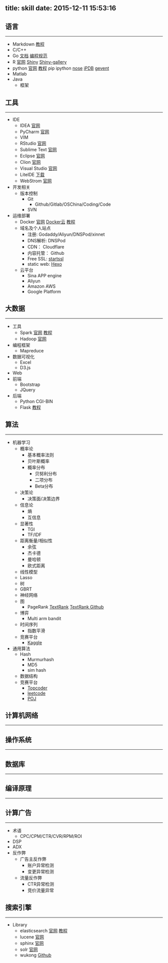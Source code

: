 title: skill
date: 2015-12-11 15:53:16
---

## 语言
---
 * Markdown [教程](http://ibruce.info/2013/11/26/markdown/) 
 * C/C++ 
 * Go [文档](http://godoc.golangtc.com/doc/) [编程规范](http://ilovers.sinaapp.com/doc/golang-specification.html)
 * R [官网](https://www.r-project.org/) [Shiny](http://yanping.me/shiny-tutorial/) [Shiny-gallery](http://shiny.rstudio.com/gallery/)
 * python [官网](www.python.org/) [教程](http://www.pythondoc.com/pythontutorial27/index.html) pip ipython [nose](http://pythontesting.net/framework/nose/nose-introduction/) [iPDB](http://blog.csdn.net/lengyisheng/article/details/18254763) [gevent](www.gevent.org/)
 * Matlab
 * Java
   * 框架 

## 工具
---
 * IDE
   * IDEA [官网](https://www.jetbrains.com)
   * PyCharm [官网](https://www.jetbrains.com)
   * VIM
   * RStudio [官网](www.rstudio.com)
   * Sublime Text [官网](www.sublimetext.com)
   * Eclipse [官网](download.eclipse.org)
   * Clion [官网](https://www.jetbrains.com)
   * Visual Studio [官网](https://www.visualstudio.com/zh-cn/downloads/download-visual-studio-vs.aspx)
   * LiteIDE [下载](http://www.golangtc.com/go/liteide)
   * WebStrom [官网](https://www.jetbrains.com)
 * 开发相关
   * 版本控制
     * Git
       * Github/Gitlab/OSChina/Coding/Code
     * SVN    
 * 运维部署
   * Docker [官网](http://www.docker.com/)  [Docker云](https://dashboard.daocloud.io/) [教程](https://www.gitbook.com/book/yeasy/docker_practice/details)
   * 域名及个人站点
     * 注册: Godaddy/Aliyun/DNSPod/xinnet
     * DNS解析: DNSPod
     * CDN： Cloudflare
     * 内容托管： Github  
     * Free SSL: [startssl](http://www.startssl.com/)
     * static web: [Hexo](www.hexo.com/)
   * 云平台
     * Sina APP engine
     * Aliyun
     * Amazon AWS
     * Google Platform 

## 大数据
---
 * 工具
   * Spark [官网](spark.apache.org)  [教程](https://endymecy.gitbooks.io/spark-programming-guide-zh-cn/content/) 
   * Hadoop [官网](hadoop.apache.org)
 * 编程框架
   * Mapreduce
 * 数据可视化
   * Excel
   * D3.js
* Web
 * 前端
   * Bootstrap
   * JQuery
 * 后端
   * Python CGI-BIN  
   * Flask [教程](http://www.pythondoc.com/flask/index.html)

## 算法
---
 * 机器学习
   * 概率论
     * 基本概率法则
     * 贝叶斯概率
     * 概率分布
       * 贝努利分布
       * 二项分布
       * Beta分布
   * 决策论
     * 决策面/决策边界 
   * 信息论 
     * 熵
     * 互信息 
   * 显著性
     * TGI
     * TF/IDF
   * 距离衡量/相似性
     * 余弦
     * 杰卡德
     * 曼哈顿
     * 欧式距离
   * 线性模型
    * Lasso 
   * 树
    * GBRT
   * 神经网络
   * 图
     * PageRank [TextRank](http://www.notehub.cn/2016/01/05/algo/graph/textrank/) [TextRank Github](https://github.com/someus/TextRank4ZH)
   * 博弈
     * Multi arm bandit
   * 时间序列
     * 指数平滑
   * 竞赛平台
     * [Kaggle](https://www.kaggle.com/)   
 * 通用算法
   * Hash
     * Murmurhash
     * MD5
     * sim hash
   * 数据结构 
   * 竞赛平台
     * [Topcoder](http://www.topcoder.com/)
     * [leetcode](www.leetcode.com)
     * [POJ](http://poj.org/) 

## 计算机网络
---

## 操作系统
---

## 数据库
---

## 编译原理
---


## 计算广告
---
 * 术语
   * CPC/CPM/CTR/CVR/RPM/ROI
 * DSP
 * ADX
 * 反作弊
   * 广告主反作弊
     * 账户异常检测
     * 变更异常检测 
   * 流量反作弊
     * CTR异常检测
     * 竞价流量异常    

## 搜索引擎
---
 * Library
   * elasticsearch [官网](https://www.elastic.co/) [教程](https://github.com/looly/elasticsearch-definitive-guide-cn)
   * lucene [官网](http://lucene.apache.org/)
   * sphinx [官网](http://sphinxsearch.com/)
   * solr [官网](http://lucene.apache.org/solr/)
   * wukong [Github](https://github.com/huichen/wukong)
